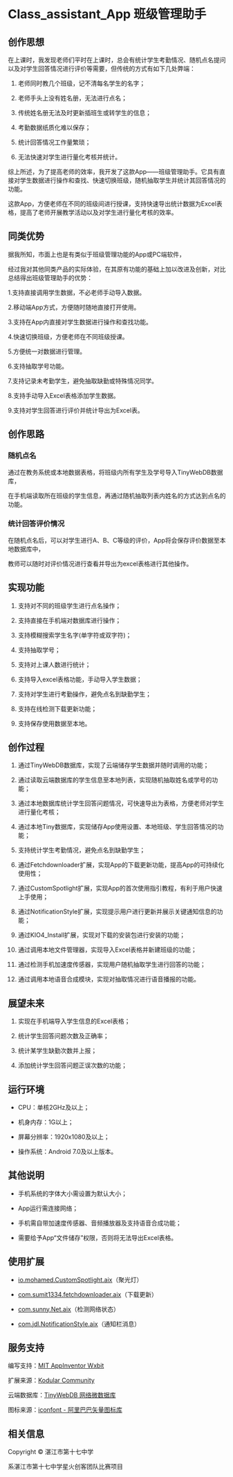 # Class_assistant_App  班级管理助手

## 创作思想

在上课时，我发现老师们平时在上课时，总会有统计学生考勤情况、随机点名提问以及对学生回答情况进行评价等需要，但传统的方式有如下几处弊端：

1.	老师同时教几个班级，记不清每名学生的名字；

2.	老师手头上没有姓名册，无法进行点名；

3.	传统姓名册无法及时更新插班生或转学生的信息；

4.	考勤数据纸质化难以保存；

5.	统计回答情况工作量繁琐；

6.	无法快速对学生进行量化考核并统计。

综上所述，为了提高老师的效率，我开发了这款App——班级管理助手。它具有直接对学生数据进行操作和查找、快速切换班级，随机抽取学生并统计其回答情况的功能。

这款App，方便老师在不同的班级间进行授课，支持快速导出统计数据为Excel表格，提高了老师开展教学活动以及对学生进行量化考核的效率。

## 同类优势

据我所知，市面上也是有类似于班级管理功能的App或PC端软件，

经过我对其他同类产品的实际体验，在其原有功能的基础上加以改进及创新，对比总结得出班级管理助手的优势：

1.支持直接调用学生数据，不必老师手动导入数据。

2.移动端App方式，方便随时随地直接打开使用。

3.支持在App内直接对学生数据进行操作和查找功能。

4.快速切换班级，方便老师在不同班级授课。

5.方便统一对数据进行管理。

6.支持抽取学号功能。

7.支持记录未考勤学生，避免抽取缺勤或特殊情况同学。

8.支持手动导入Excel表格添加学生数据。

9.支持对学生回答进行评价并统计导出为Excel表。


## 创作思路

### 随机点名

通过在教务系统或本地数据表格，将班级内所有学生及学号导入TinyWebDB数据库，

在手机端读取所在班级的学生信息，再通过随机抽取列表内姓名的方式达到点名的功能。

### 统计回答评价情况

在随机点名后，可以对学生进行A、B、C等级的评价，App将会保存评价数据至本地数据库中，

教师可以随时对评价情况进行查看并导出为excel表格进行其他操作。


## 实现功能

1. 支持对不同的班级学生进行点名操作；

2. 支持直接在手机端对数据库进行操作；

3. 支持模糊搜索学生名字(单字符或双字符)；

4. 支持抽取学号；

5. 支持对上课人数进行统计；

6. 支持导入excel表格功能，手动导入学生数据；

7. 支持对学生进行考勤操作，避免点名到缺勤学生；

8. 支持在线检测下载更新功能；

9. 支持保存使用数据至本地。

## 创作过程

1.	通过TinyWebDB数据库，实现了云端储存学生数据并随时调用的功能；

2.	通过读取云端数据库的学生信息至本地列表，实现随机抽取姓名或学号的功能；

3.	通过本地数据库统计学生回答问题情况，可快速导出为表格，方便老师对学生进行量化考核；

4.	通过本地Tiny数据库，实现储存App使用设置、本地班级、学生回答情况的功能；

5.	支持统计学生考勤情况，避免点名到缺勤学生；

6.	通过Fetchdownloader扩展，实现App的下载更新功能，提高App的可持续化使用性；

7.	通过CustomSpotlight扩展，实现App的首次使用指引教程，有利于用户快速上手使用；

8.	通过NotificationStyle扩展，实现提示用户进行更新并展示关键通知信息的功能；

9.	通过KIO4_Install扩展，实现对下载的安装包进行安装的功能；

10.	通过调用本地文件管理器，实现导入Excel表格并新建班级的功能；

11.	通过检测手机加速度传感器，实现用户随机抽取学生进行回答的功能；

12.	通过调用本地语音合成模块，实现对抽取情况进行语音播报的功能。

## 展望未来

1. 实现在手机端导入学生信息的Excel表格；

2. 统计学生回答问题次数及正确率；

3. 统计某学生缺勤次数并上报；

4. 添加统计学生回答问题正误次数的功能；

## 运行环境

- CPU：单核2GHz及以上；

- 机身内存：1G以上；

- 屏幕分辨率：1920x1080及以上；

- 操作系统：Android 7.0及以上版本。

## 其他说明

- 手机系统的字体大小需设置为默认大小；

- App运行需连接网络；

- 手机需自带加速度传感器、音频播放器及支持语音合成功能；

- 需要给予App“文件储存”权限，否则将无法导出Excel表格。

## 使用扩展

- [io.mohamed.CustomSpotlight.aix](https://community.kodular.io/t/f-os-custom-spotlight-extension/111632)（聚光灯）

- [com.sumit1334.fetchdownloader.aix](https://community.kodular.io/t/free-fetch-a-powerful-and-simple-download-tool/171951)（下载更新）

- [com.sunny.Net.aix](https://community.appinventor.mit.edu/t/net-get-some-information-about-network/10670?u=taifun)（检测网络状态）

- [com.jdl.NotificationStyle.aix](https://community.kodular.io/t/free-notification-style-extension-with-various-types-of-notification/66981)（通知栏消息）

## 服务支持

编写支持：[MIT AppInventor Wxbit](app.wxbit.com)

扩展来源：[Kodular Community](https://community.kodular.io/)

云端数据库：[TinyWebDB 网络微数据库](tinywebdb.appinventor.space)

图标来源：[iconfont - 阿里巴巴矢量图标库](https://www.iconfont.cn/)

## 相关信息

Copyright © 湛江市第十七中学

系湛江市第十七中学星火创客团队比赛项目
